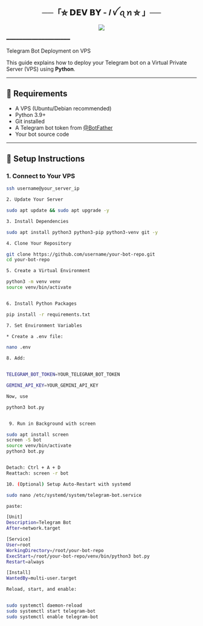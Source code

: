 
<h2 align="center">
    ──「⛦ 𝗗𝗘𝗩 𝗕𝗬 - 𝐼 ꪜ ꪖ ꪀ ⛦ 」──
</h2>

<p align="center">
  <img src="https://files.catbox.moe/dt1sla.jpg">

━━━━━━━━━━━━━━━━━━━━
</h2>
<img




# Telegram Bot Deployment on VPS

This guide explains how to deploy your Telegram bot on a Virtual Private Server (VPS) using **Python**.

---

## 🚀 Requirements
- A VPS (Ubuntu/Debian recommended)
- Python 3.9+
- Git installed
- A Telegram bot token from [@BotFather](https://t.me/BotFather)
- Your bot source code

---

## 🔧 Setup Instructions

### 1. Connect to Your VPS
```bash
ssh username@your_server_ip

2. Update Your Server

sudo apt update && sudo apt upgrade -y

3. Install Dependencies

sudo apt install python3 python3-pip python3-venv git -y

4. Clone Your Repository

git clone https://github.com/username/your-bot-repo.git
cd your-bot-repo

5. Create a Virtual Environment

python3 -m venv venv
source venv/bin/activate


6. Install Python Packages

pip install -r requirements.txt

7. Set Environment Variables

* Create a .env file:

nano .env

8. Add:


TELEGRAM_BOT_TOKEN=YOUR_TELEGRAM_BOT_TOKEN

GEMINI_API_KEY=YOUR_GEMINI_API_KEY

Now, use

python3 bot.py


 9. Run in Background with screen

sudo apt install screen
screen -S bot
source venv/bin/activate
python3 bot.py


Detach: Ctrl + A + D
Reattach: screen -r bot

10. (Optional) Setup Auto-Restart with systemd

sudo nano /etc/systemd/system/telegram-bot.service

paste:

[Unit]
Description=Telegram Bot
After=network.target

[Service]
User=root
WorkingDirectory=/root/your-bot-repo
ExecStart=/root/your-bot-repo/venv/bin/python3 bot.py
Restart=always

[Install]
WantedBy=multi-user.target

Reload, start, and enable:


sudo systemctl daemon-reload
sudo systemctl start telegram-bot
sudo systemctl enable telegram-bot

